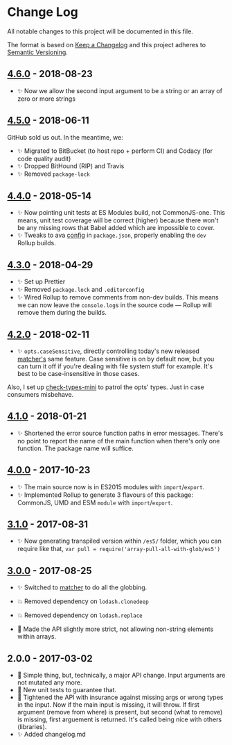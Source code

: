 # Change Log

All notable changes to this project will be documented in this file.

The format is based on [Keep a Changelog](http://keepachangelog.com/)
and this project adheres to [Semantic Versioning](http://semver.org/).

## [4.6.0] - 2018-08-23

- ✨ Now we allow the second input argument to be a string or an array of zero or more strings

## [4.5.0] - 2018-06-11

GitHub sold us out. In the meantime, we:

- ✨ Migrated to BitBucket (to host repo + perform CI) and Codacy (for code quality audit)
- ✨ Dropped BitHound (RIP) and Travis
- ✨ Removed `package-lock`

## [4.4.0] - 2018-05-14

- ✨ Now pointing unit tests at ES Modules build, not CommonJS-one. This means, unit test coverage will be correct (higher) because there won't be any missing rows that Babel added which are impossible to cover.
- ✨ Tweaks to ava [config](https://github.com/avajs/ava/blob/master/docs/recipes/es-modules.md) in `package.json`, properly enabling the `dev` Rollup builds.

## [4.3.0] - 2018-04-29

- ✨ Set up Prettier
- ✨ Removed `package.lock` and `.editorconfig`
- ✨ Wired Rollup to remove comments from non-dev builds. This means we can now leave the `console.log`s in the source code — Rollup will remove them during the builds.

## [4.2.0] - 2018-02-11

- ✨ `opts.caseSensitive`, directly controlling today's new released [matcher's](https://www.npmjs.com/package/matcher) same feature. Case sensitive is on by default now, but you can turn it off if you're dealing with file system stuff for example. It's best to be case-insensitive in those cases.

Also, I set up [check-types-mini](https://bitbucket.org/codsen/check-types-mini) to patrol the opts' types. Just in case consumers misbehave.

## [4.1.0] - 2018-01-21

- ✨ Shortened the error source function paths in error messages. There's no point to report the name of the main function when there's only one function. The package name will suffice.

## [4.0.0] - 2017-10-23

- ✨ The main source now is in ES2015 modules with `import`/`export`.
- ✨ Implemented Rollup to generate 3 flavours of this package: CommonJS, UMD and ESM `module` with `import`/`export`.

## [3.1.0] - 2017-08-31

- ✨ Now generating transpiled version within `/es5/` folder, which you can require like that, `var pull = require('array-pull-all-with-glob/es5')`

## [3.0.0] - 2017-08-25

- ✨ Switched to [matcher](https://github.com/sindresorhus/matcher/) to do all the globbing.

- 💥 Removed dependency on `lodash.clonedeep`
- 💥 Removed dependency on `lodash.replace`
- 🔧 Made the API slightly more strict, not allowing non-string elements within arrays.

## 2.0.0 - 2017-03-02

- 🔧 Simple thing, but, technically, a major API change. Input arguments are not mutated any more.
- 🔧 New unit tests to guarantee that.
- 🔧 Tightened the API with insurance against missing args or wrong types in the input. Now if the main input is missing, it will throw. If first argument (remove from where) is present, but second (what to remove) is missing, first arguement is returned. It's called being nice with others (libraries).
- ✨ Added changelog.md

[4.6.0]: https://bitbucket.org/codsen/array-pull-all-with-glob/branches/compare/v4.6.0%0Dv4.5.2#diff
[4.5.0]: https://bitbucket.org/codsen/array-pull-all-with-glob/branches/compare/v4.5.0%0Dv4.4.1#diff
[4.4.0]: https://bitbucket.org/codsen/array-pull-all-with-glob/branches/compare/v4.4.0%0Dv4.3.3#diff
[4.3.0]: https://bitbucket.org/codsen/array-pull-all-with-glob/branches/compare/v4.3.0%0Dv4.2.0#diff
[4.2.0]: https://bitbucket.org/codsen/array-pull-all-with-glob/branches/compare/v4.2.0%0Dv4.1.0#diff
[4.1.0]: https://bitbucket.org/codsen/array-pull-all-with-glob/branches/compare/v4.1.0%0Dv4.0.5#diff
[4.0.0]: https://bitbucket.org/codsen/array-pull-all-with-glob/branches/compare/v4.0.0%0Dv3.1.0#diff
[3.1.0]: https://bitbucket.org/codsen/array-pull-all-with-glob/branches/compare/v3.1.0%0Dv3.0.2#diff
[3.0.0]: https://bitbucket.org/codsen/array-pull-all-with-glob/branches/compare/v3.0.0%0Dv2.0.6#diff
